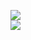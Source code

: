[![](https://img.shields.io/badge/Made%20With-Github%20Spray-lightgrey.svg?style=for-the-badge&logo=github)](https://github.com/Annihil/github-spray#15845)  
[![](https://i.imgur.com/2DrTn0Z.gif)](https://github.com/Annihil/github-spray)